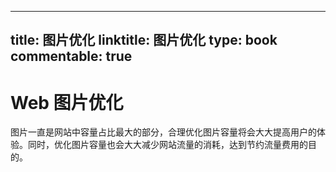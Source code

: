 
---
title: 图片优化
linktitle: 图片优化
type: book
commentable: true
---

# Web 图片优化

图片一直是网站中容量占比最大的部分，合理优化图片容量将会大大提高用户的体验。同时，优化图片容量也会大大减少网站流量的消耗，达到节约流量费用的目的。
    